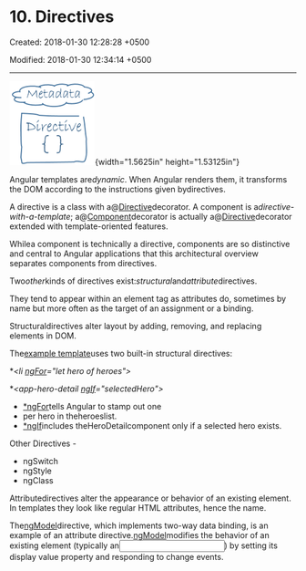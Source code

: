 # 10. Directives

Created: 2018-01-30 12:28:28 +0500

Modified: 2018-01-30 12:34:14 +0500

---

![Parent child](media/AngularJS_10.-Directives-image1.png){width="1.5625in" height="1.53125in"}

Angular templates are*dynamic*. When Angular renders them, it transforms the DOM according to the instructions given bydirectives.

A directive is a class with a@[Directive](https://angular.io/api/core/Directive)decorator. A component is a*directive-with-a-template*; a@[Component](https://angular.io/api/core/Component)decorator is actually a@[Directive](https://angular.io/api/core/Directive)decorator extended with template-oriented features.

Whilea component is technically a directive, components are so distinctive and central to Angular applications that this architectural overview separates components from directives.

Two*other*kinds of directives exist:*structural*and*attribute*directives.

They tend to appear within an element tag as attributes do, sometimes by name but more often as the target of an assignment or a binding.

Structuraldirectives alter layout by adding, removing, and replacing elements in DOM.

The[example template](https://angular.io/guide/architecture#templates)uses two built-in structural directives:

**<li *[ngFor](https://angular.io/api/common/NgForOf)="let hero of heroes"></li>**

**<app-hero-detail *[ngIf](https://angular.io/api/common/NgIf)="selectedHero"></app-hero-detail>**
-   [*ngFor](https://angular.io/guide/displaying-data#ngFor)tells Angular to stamp out one<li>per hero in theheroeslist.
-   [*ngIf](https://angular.io/guide/displaying-data#ngIf)includes theHeroDetailcomponent only if a selected hero exists.



Other Directives -
-   ngSwitch
-   ngStyle
-   ngClass



Attributedirectives alter the appearance or behavior of an existing element. In templates they look like regular HTML attributes, hence the name.

The[ngModel](https://angular.io/api/forms/NgModel)directive, which implements two-way data binding, is an example of an attribute directive.[ngModel](https://angular.io/api/forms/NgModel)modifies the behavior of an existing element (typically an<input>) by setting its display value property and responding to change events.

